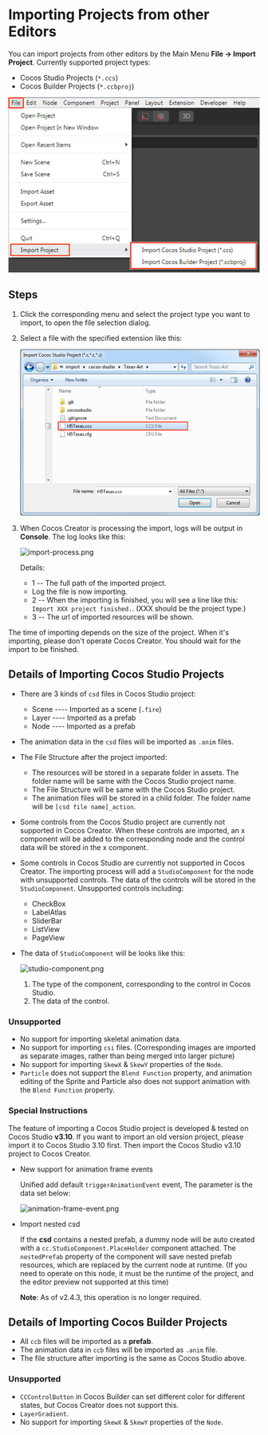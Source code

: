 # Importing Projects from other Editors

You can import projects from other editors by the Main Menu **File -> Import Project**. Currently supported project types:

- Cocos Studio Projects (`*.ccs`)
- Cocos Builder Projects (`*.ccbproj`)

![import-menu](./project-import/import-menu.png)

## Steps

1. Click the corresponding menu and select the project type you want to import, to open the file selection dialog.

2. Select a file with the specified extension like this:

	![select-file.png](./project-import/select-file.png)

3. When Cocos Creator is processing the import, logs will be output in **Console**. The log looks like this:

	![import-process.png](./project-import/import-process.png)
	
	Details:

	- 1 -- The full path of the imported project.
	- Log the file is now importing.
	- 2 -- When the importing is finished, you will see a line like this: `Import XXX project finished.`. (XXX should be the project type.)
	- 3 -- The url of imported resources will be shown.

The time of importing depends on the size of the project. When it's importing, please don't operate Cocos Creator. You should wait for the import to be finished.

## Details of Importing Cocos Studio Projects

- There are 3 kinds of `csd` files in Cocos Studio project:

	- Scene ---- Imported as a scene (`.fire`)
	- Layer ---- Imported as a prefab
	- Node ---- Imported as a prefab

- The animation data in the `csd` files will be imported as `.anim` files.

- The File Structure after the project imported:

	- The resources will be stored in a separate folder in assets. The folder name will be same with the Cocos Studio project name.
	- The File Structure will be same with the Cocos Studio project.
	- The animation files will be stored in a child folder. The folder name will be `[csd file name]_action`.

- Some controls from the Cocos Studio project are currently not supported in Cocos Creator. When these controls are imported, an x component will be added to the corresponding node and the control data will be stored in the x component.

- Some controls in Cocos Studio are currently not supported in Cocos Creator. The importing process will add a `StudioComponent` for the node with unsupported controls. The data of the controls will be stored in the `StudioComponent`. Unsupported controls including:

	- CheckBox
	- LabelAtlas
	- SliderBar
	- ListView
	- PageView

- The data of `StudioComponent` will be looks like this:

	![studio-component.png](./project-import/studio-component.png)

	1. The type of the component, corresponding to the control in Cocos Studio.
	2. The data of the control.

### Unsupported

- No support for importing skeletal animation data.
- No support for importing `csi` files. (Corresponding images are imported as separate images, rather than being merged into larger picture)
- No support for importing `SkewX` & `SkewY` properties of the `Node`.
- `Particle` does not support the `Blend Function` property, and animation editing of the Sprite and Particle also does not support animation with the `Blend Function` property.

### Special Instructions

The feature of importing a Cocos Studio project is developed & tested on Cocos Studio **v3.10**. If you want to import an old version project, please import it to Cocos Studio 3.10 first. Then import the Cocos Studio v3.10 project to Cocos Creator.

- New support for animation frame events

  Unified add default `triggerAnimationEvent` event, The parameter is the data set below:
    
  ![animation-frame-event.png](./project-import/animation-frame-event.png)

- Import nested csd

  If the **csd** contains a nested prefab, a dummy node will be auto created with a `cc.StudioComponent.PlaceHolder` component attached. The `nestedPrefab` property of the component will save nested prefab resources, which are replaced by the current node at runtime. (If you need to operate on this node, it must be the runtime of the project, and the editor preview not supported at this time)

  **Note**: As of v2.4.3, this operation is no longer required.

## Details of Importing Cocos Builder Projects

- All `ccb` files will be imported as a **prefab**.
- The animation data in `ccb` files will be imported as `.anim` file.
- The file structure after importing is the same as Cocos Studio above.

### Unsupported

- `CCControlButton` in Cocos Builder can set different color for different states, but Cocos Creator does not support this.
- `LayerGradient`.
- No support for importing `SkewX` & `SkewY` properties of the `Node`.
